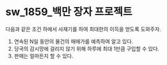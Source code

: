 # sw_1859_백만 장자 프로젝트

다음과 같은 조건 하에서 사재기를 하여 최대한의 이득을 얻도록 도와주자.

1. 연속된 N일 동안의 물건의 매매가를 예측하여 알고 있다.
2. 당국의 감시망에 걸리지 않기 위해 하루에 최대 1만큼 구입할 수 있다.
3. 판매는 얼마든지 할 수 있다.